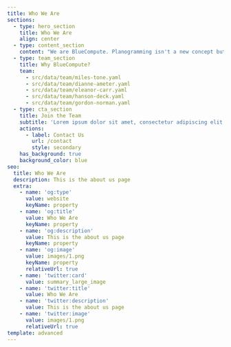 ```yaml
---
title: Who We Are
sections:
  - type: hero_section
    title: Who We Are
    align: center
  - type: content_section
    content: "We are BlueCompute. Planogramming isn't a new concept but BlueCompute has made it look new with its innovative ideas of planogramming by redefining the way you structure your sales using planograms. Many retailers, suppliers, and manufacturers struggle in one way or the other with store-level execution of products to achieve adequate in-store visibility. Most of which can be resolved by strategic category management or shelf space planning, which BlueCompute helps you to do so.\n\n\r\nBlueCompute POG is an easy, powerful, and affordable web-based planogram builder. This planogram software is easy to learn and use. It provides optimum, store-specific planograms that will increase product visibility and thereby boost your sales.\n"
  - type: team_section
    title: Why BlueCompute?
    team:
      - src/data/team/miles-tone.yaml
      - src/data/team/dianne-ameter.yaml
      - src/data/team/eleanor-carr.yaml
      - src/data/team/hanson-deck.yaml
      - src/data/team/gordon-norman.yaml
  - type: cta_section
    title: Join the Team
    subtitle: 'Lorem ipsum dolor sit amet, consectetur adipiscing elit.'
    actions:
      - label: Contact Us
        url: /contact
        style: secondary
    has_background: true
    background_color: blue
seo:
  title: Who We Are
  description: This is the about us page
  extra:
    - name: 'og:type'
      value: website
      keyName: property
    - name: 'og:title'
      value: Who We Are
      keyName: property
    - name: 'og:description'
      value: This is the about us page
      keyName: property
    - name: 'og:image'
      value: images/1.png
      keyName: property
      relativeUrl: true
    - name: 'twitter:card'
      value: summary_large_image
    - name: 'twitter:title'
      value: Who We Are
    - name: 'twitter:description'
      value: This is the about us page
    - name: 'twitter:image'
      value: images/1.png
      relativeUrl: true
template: advanced
---
```

